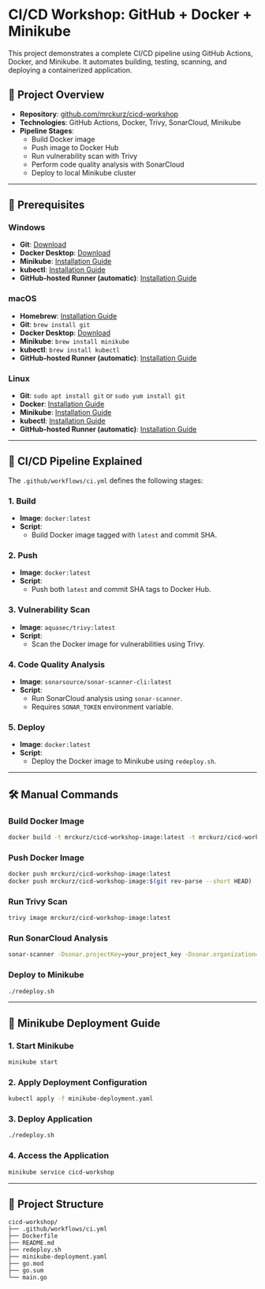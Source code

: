 
# CI/CD Workshop: GitHub + Docker + Minikube

This project demonstrates a complete CI/CD pipeline using GitHub Actions, Docker, and Minikube. It automates building, testing, scanning, and deploying a containerized application.

## 🚀 Project Overview

- **Repository**: [github.com/mrckurz/cicd-workshop](https://github.com/mrckurz/cicd-workshop)
- **Technologies**: GitHub Actions, Docker, Trivy, SonarCloud, Minikube
- **Pipeline Stages**:
  - Build Docker image
  - Push image to Docker Hub
  - Run vulnerability scan with Trivy
  - Perform code quality analysis with SonarCloud
  - Deploy to local Minikube cluster

---

## 🧰 Prerequisites

### Windows

- **Git**: [Download](https://git-scm.com/download/win)
- **Docker Desktop**: [Download](https://www.docker.com/products/docker-desktop/)
- **Minikube**: [Installation Guide](https://minikube.sigs.k8s.io/docs/start/)
- **kubectl**: [Installation Guide](https://kubernetes.io/docs/tasks/tools/install-kubectl/)
- **GitHub-hosted Runner (automatic)**: [Installation Guide](https://docs.github.com/en/actions/hosting-your-own-runners/about-self-hosted-runners)

### macOS

- **Homebrew**: [Installation Guide](https://brew.sh/)
- **Git**: `brew install git`
- **Docker Desktop**: [Download](https://www.docker.com/products/docker-desktop/)
- **Minikube**: `brew install minikube`
- **kubectl**: `brew install kubectl`
- **GitHub-hosted Runner (automatic)**: [Installation Guide](https://docs.github.com/en/actions/hosting-your-own-runners/about-self-hosted-runners)

### Linux

- **Git**: `sudo apt install git` or `sudo yum install git`
- **Docker**: [Installation Guide](https://docs.docker.com/engine/install/)
- **Minikube**: [Installation Guide](https://minikube.sigs.k8s.io/docs/start/)
- **kubectl**: [Installation Guide](https://kubernetes.io/docs/tasks/tools/install-kubectl/)
- **GitHub-hosted Runner (automatic)**: [Installation Guide](https://docs.github.com/en/actions/hosting-your-own-runners/about-self-hosted-runners)

---

## 🧪 CI/CD Pipeline Explained

The `.github/workflows/ci.yml` defines the following stages:

### 1. **Build**

- **Image**: `docker:latest`
- **Script**:
  - Build Docker image tagged with `latest` and commit SHA.

### 2. **Push**

- **Image**: `docker:latest`
- **Script**:
  - Push both `latest` and commit SHA tags to Docker Hub.

### 3. **Vulnerability Scan**

- **Image**: `aquasec/trivy:latest`
- **Script**:
  - Scan the Docker image for vulnerabilities using Trivy.

### 4. **Code Quality Analysis**

- **Image**: `sonarsource/sonar-scanner-cli:latest`
- **Script**:
  - Run SonarCloud analysis using `sonar-scanner`.
  - Requires `SONAR_TOKEN` environment variable.

### 5. **Deploy**

- **Image**: `docker:latest`
- **Script**:
  - Deploy the Docker image to Minikube using `redeploy.sh`.

---

## 🛠 Manual Commands

### Build Docker Image

```bash
docker build -t mrckurz/cicd-workshop-image:latest -t mrckurz/cicd-workshop-image:$(git rev-parse --short HEAD) .
```

### Push Docker Image

```bash
docker push mrckurz/cicd-workshop-image:latest
docker push mrckurz/cicd-workshop-image:$(git rev-parse --short HEAD)
```

### Run Trivy Scan

```bash
trivy image mrckurz/cicd-workshop-image:latest
```

### Run SonarCloud Analysis

```bash
sonar-scanner -Dsonar.projectKey=your_project_key -Dsonar.organization=your_org -Dsonar.host.url=https://sonarcloud.io -Dsonar.login=$SONAR_TOKEN
```

### Deploy to Minikube

```bash
./redeploy.sh
```

---

## 🧭 Minikube Deployment Guide

### 1. **Start Minikube**

```bash
minikube start
```

### 2. **Apply Deployment Configuration**

```bash
kubectl apply -f minikube-deployment.yaml
```

### 3. **Deploy Application**

```bash
./redeploy.sh
```

### 4. **Access the Application**

```bash
minikube service cicd-workshop
```

---

## 📂 Project Structure

```
cicd-workshop/
├── .github/workflows/ci.yml
├── Dockerfile
├── README.md
├── redeploy.sh
├── minikube-deployment.yaml
├── go.mod
├── go.sum
└── main.go
```


